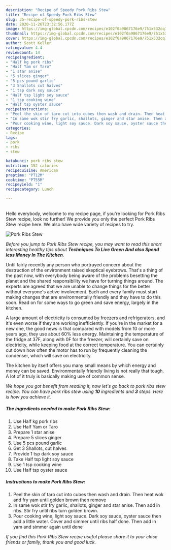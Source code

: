 ```yaml
---
description: "Recipe of Speedy Pork Ribs Stew"
title: "Recipe of Speedy Pork Ribs Stew"
slug: 35-recipe-of-speedy-pork-ribs-stew
date: 2020-11-26T23:32:56.177Z
image: https://img-global.cpcdn.com/recipes/e102f0a9867176e9/751x532cq70/pork-ribs-stew-recipe-main-photo.jpg
thumbnail: https://img-global.cpcdn.com/recipes/e102f0a9867176e9/751x532cq70/pork-ribs-stew-recipe-main-photo.jpg
cover: https://img-global.cpcdn.com/recipes/e102f0a9867176e9/751x532cq70/pork-ribs-stew-recipe-main-photo.jpg
author: Scott Keller
ratingvalue: 4.4
reviewcount: 14
recipeingredient:
- "Half kg pork ribs"
- "Half Yam or Taro"
- "1 star anise"
- "5 slices ginger"
- "5 pcs pound garlic"
- "3 Shallots cut halves"
- "1 tsp dark soy sauce"
- "Half tsp light soy sauce"
- "1 tsp cooking wine"
- "Half tsp oyster sauce"
recipeinstructions:
- "Peel the skin of taro cut into cubes then wash and drain. Then heat wok and fry yam until golden brown then remove"
- "In same wok stir fry garlic, shallots, ginger and star anise. Then add in ribs. Stir fry until ribs turn golden brown."
- "Pour cooking wine, light soy sauce. Dark soy sauce, oyster sauce then add a little water. Cover and simmer until ribs half done. Then add in yam and simmer again until done"
categories:
- Recipe
tags:
- pork
- ribs
- stew

katakunci: pork ribs stew 
nutrition: 152 calories
recipecuisine: American
preptime: "PT12M"
cooktime: "PT55M"
recipeyield: "1"
recipecategory: Lunch

---
```

<br>
Hello everybody, welcome to my recipe page, if you're looking for Pork Ribs Stew recipe, look no further! We provide you only the perfect Pork Ribs Stew recipe here. We also have wide variety of recipes to try.
<br>


![Pork Ribs Stew](https://img-global.cpcdn.com/recipes/e102f0a9867176e9/751x532cq70/pork-ribs-stew-recipe-main-photo.jpg)

<i>Before you jump to Pork Ribs Stew recipe, you may want to read this short interesting healthy tips about 
<strong>Techniques To Live Green And also Spend less Money In The Kitchen</strong>.</i>
</br>

Until fairly recently any person who portrayed concern about the destruction of the environment raised skeptical eyebrows. That's a thing of the past now, with everybody being aware of the problems besetting the planet and the shared responsibility we have for turning things around. The experts are agreed that we are unable to change things for the better without everyone's active involvement. Each and every family must start making changes that are environmentally friendly and they have to do this soon. Read on for some ways to go green and save energy, largely in the kitchen.

A large amount of electricity is consumed by freezers and refrigerators, and it's even worse if they are working inefficiently. If you're in the market for a new one, the good news is that compared with models from 10 or more years ago, they use about 60% less energy. Maintaining the temperature of the fridge at 37F, along with 0F for the freezer, will certainly save on electricity, while keeping food at the correct temperature. You can certainly cut down how often the motor has to run by frequently cleaning the condenser, which will save on electricity.

The kitchen by itself offers you many small means by which energy and money can be saved. Environmentally friendly living is not really that tough. A lot of it truly is basically making use of common sense.


<i>We hope you got benefit from reading it, now let's go back to pork ribs stew recipe. You can have pork ribs stew using <strong>10</strong> ingredients and <strong>3</strong> steps. Here is how you achieve it.
</i>

##### The ingredients needed to make Pork Ribs Stew:

1. Use Half kg pork ribs
1. Use Half Yam or Taro
1. Prepare 1 star anise
1. Prepare 5 slices ginger
1. Use 5 pcs pound garlic
1. Get 3 Shallots, cut halves
1. Provide 1 tsp dark soy sauce
1. Take Half tsp light soy sauce
1. Use 1 tsp cooking wine
1. Use Half tsp oyster sauce


##### Instructions to make Pork Ribs Stew:

1. Peel the skin of taro cut into cubes then wash and drain. Then heat wok and fry yam until golden brown then remove
1. In same wok stir fry garlic, shallots, ginger and star anise. Then add in ribs. Stir fry until ribs turn golden brown.
1. Pour cooking wine, light soy sauce. Dark soy sauce, oyster sauce then add a little water. Cover and simmer until ribs half done. Then add in yam and simmer again until done


<i>If you find this Pork Ribs Stew recipe useful please share it to your close friends or family, thank you and good luck.</i>

